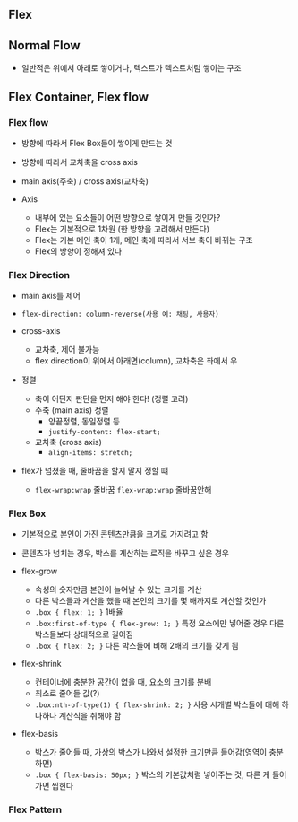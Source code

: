## Flex

## Normal Flow

- 일반적은 위에서 아래로 쌓이거나, 텍스트가 텍스트처럼 쌓이는 구조

## Flex Container, Flex flow

### Flex flow

- 방향에 따라서 Flex Box들이 쌓이게 만드는 것
- 방향에 따라서 교차축을 cross axis
- main axis(주축) / cross axis(교차축)

- Axis

  - 내부에 있는 요소들이 어떤 방향으로 쌓이게 만들 것인가?
  - Flex는 기본적으로 1차원 (한 방향을 고려해서 만든다)
  - Flex는 기본 메인 축이 1개, 메인 축에 따라서 서브 축이 바뀌는 구조
  - Flex의 방향이 정해져 있다

### Flex Direction

- main axis를 제어
- `flex-direction: column-reverse(사용 예: 채팅, 사용자)`

- cross-axis
  - 교차축, 제어 불가능
  - flex direction이 위에서 아래면(column), 교차축은 좌에서 우
- 정렬

  - 축이 어딘지 판단을 먼저 해야 한다! (정렬 고려)
  - 주축 (main axis) 정렬
    - 양끝정렬, 동일정렬 등
    - `justify-content: flex-start;`
  - 교차축 (cross axis)
    - `align-items: stretch;`

- flex가 넘쳤을 때, 줄바꿈을 할지 말지 정할 떄
  - `flex-wrap:wrap` 줄바꿈 `flex-wrap:wrap` 줄바꿈안해

### Flex Box

- 기본적으로 본인이 가진 콘텐츠만큼을 크기로 가지려고 함
- 콘텐츠가 넘치는 경우, 박스를 계산하는 로직을 바꾸고 싶은 경우
- flex-grow
  - 속성의 숫자만큼 본인이 늘어날 수 있는 크기를 계산
  - 다른 박스들과 계산을 했을 때 본인의 크기를 몇 배까지로 계산할 것인가
  - `.box { flex: 1; }` 1배율
  - `.box:first-of-type { flex-grow: 1; }` 특정 요소에만 넣어줄 경우 다른 박스들보다 상대적으로 길어짐
  - `.box { flex: 2; }` 다른 박스들에 비해 2배의 크기를 갖게 됨
- flex-shrink

  - 컨테이너에 충분한 공간이 없을 때, 요소의 크기를 분배
  - 최소로 줄어들 값(?)
  - `.box:nth-of-type(1) { flex-shrink: 2; }` 사용 시개별 박스들에 대해 하나하나 계산식을 취해야 함

- flex-basis
  - 박스가 줄어들 때, 가상의 박스가 나와서 설정한 크기만큼 들어감(영역이 충분하면)
  - `.box { flex-basis: 50px; }` 박스의 기본값처럼 넣어주는 것, 다른 게 들어가면 씹힌다

### Flex Pattern
